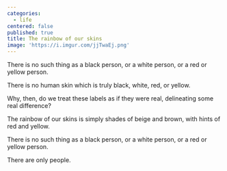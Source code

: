 ```yaml
---
categories:
  - life
centered: false
published: true
title: The rainbow of our skins
image: 'https://i.imgur.com/jjTwaEj.png'
---
```

There is no such thing
as a black person,
or a white person,
or a red or yellow person.
 
There is no human skin
which is truly black, 
white, red, or yellow.

Why, then,
do we treat these labels
as if they were real,
delineating some real difference?

The rainbow of our skins
is simply shades
of beige and brown,
with hints of red and yellow.

There is no such thing
as a black person,
or a  white person,
or a red or yellow person.

There are only people.
